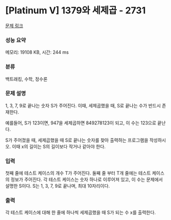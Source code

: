 # [Platinum V] 1379와 세제곱 - 2731 

[문제 링크](https://www.acmicpc.net/problem/2731) 

### 성능 요약

메모리: 19108 KB, 시간: 244 ms

### 분류

백트래킹, 수학, 정수론

### 문제 설명

<p>1, 3, 7, 9로 끝나는 숫자 S가 주어진다. 이때, 세제곱했을 때, S로 끝나는 수가 반드시 존재한다.</p>

<p>예를들어, S가 123이면, 947을 세제곱하면 849278123이 되고, 이 수는 123으로 끝난다.</p>

<p>S가 주어졌을 때, 세제곱했을 때 S로 끝나는 숫자를 찾아 출력하는 프로그램을 작성하시오. 이때 x의 길이는 S의 길이보다 작거나 같아야 한다.</p>

### 입력 

 <p>첫째 줄에 테스트 케이스의 개수 T가 주어진다. 둘째 줄 부터 T개 줄에는 테스트 케이스의 정보가 주어진다. 각 테스트 케이스는 숫자 하나로 이루어져 있고, 이 수는 문제에서 설명한 S이다. S는 1, 3, 7, 9로 끝나며, 최대 10자리이다.</p>

### 출력 

 <p>각 테스트 케이스에 대해 한 줄에 하나씩 세제곱했을 때 S가 되는 수 x를 출력한다.</p>

